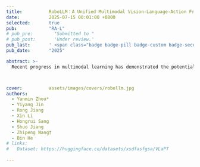 ```yaml
---
title:          RoboLLM：A Unified Multimodal Vision-Language-Action Framework for Perception, Understanding, and Generation  
date:           2025-07-15 00:01:00 +0800
selected:       true
pub:            "RA-L"
# pub_pre:        "Submitted to "
# pub_post:       'Under review.'
pub_last:       ' <span class="badge badge-pill badge-custom badge-secondary">Journal</span>'
pub_date:       "2025"

abstract: >-
  Recent progress in multimodal learning has demonstrated the potential for unified frameworks that integrate diverse sensory modalities, yet existing approaches struggle with the heterogeneous nature of robotic perception and the challenge of bridging understanding with action generation. To address these limitations, we propose RoboLLM, a unified multimodal vision-language-action framework that seamlessly integrates perception, understanding, and generation capabilities for robotic applications. RoboLLM introduces a novel Multimodal Vector Quantized Variational Autoencoder (MMVQ-VAE) that unifies discrete encoding of heterogeneous perceptual information, including vision, touch, proprioception, and language, while maintaining consistency with pre-trained models through native tokenization. We design a Dense Prompt-based annotation system with strategic token combinations that enables structured arrangement of multimodal information for effective cross-modal reasoning. Our hybrid pre-training paradigm combines MagViT-based masked prediction for visual and tactile modalities with autoregressive modeling for text and proprioception, facilitating collaborative multimodal learning. RoboLLM demonstrates versatile capabilities across downstream tasks, including generative modeling of tactile signals and visual imagery, robot action prediction, and comprehensive visual understanding with multimodal question-answering. 



cover:          assets/images/covers/robollm.jpg
authors:
  - Yanmin Zhou*  
  - Yiyang Jin  
  - Rong Jiang  
  - Xin Li  
  - Hongrui Sang  
  - Shuo Jiang  
  - Zhipeng Wang†  
  - Bin He
# links:
#   Dataset: https://huggingface.co/datasets/xsdfasfgsa/VLaPT
  
---
```



